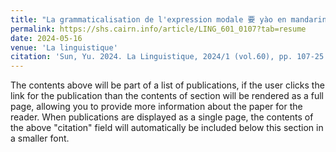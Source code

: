 ```yaml
---
title: "La grammaticalisation de l'expression modale 要 yào en mandarin standard"
permalink: https://shs.cairn.info/article/LING_601_0107?tab=resume
date: 2024-05-16
venue: 'La linguistique'
citation: 'Sun, Yu. 2024. La Linguistique, 2024/1 (vol.60), pp. 107-25. Presses Universitaires de France.'
---
```


The contents above will be part of a list of publications, if the user clicks the link for the publication than the contents of section will be rendered as a full page, allowing you to provide more information about the paper for the reader. When publications are displayed as a single page, the contents of the above "citation" field will automatically be included below this section in a smaller font.
